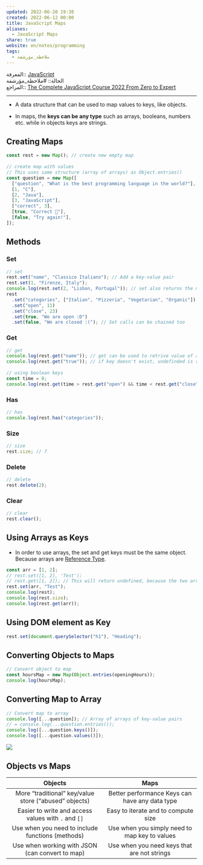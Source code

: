 ```yaml
---  
updated: 2022-06-20 19:38  
created: 2022-06-12 00:00  
title: JavaScript Maps  
aliases:  
  - JavaScript Maps  
share: true  
website: en/notes/programming  
tags:  
  - ملاحظة_مؤرشفة  
---  
```

  
  
المعرفة:: [JavaScript](JavaScript)  
الحالة:: #ملاحظة_مؤرشفة  
المراجع:: [The Complete JavaScript Course 2022 From Zero to Expert](The%20Complete%20JavaScript%20Course%202022%20From%20Zero%20to%20Expert)  
  
---  
  
- A data structure that can be used to map values to keys, like objects.  
  
- In maps, the **keys can be any type** such as arrays, booleans, numbers etc. while in objects keys are strings.  
  
## Creating Maps  
  
```js  
const rest = new Map(); // create new empty map  
  
// create map with values  
// This uses same structure (array of arrays) as Object.entries()  
const question = new Map([  
  ["question", "What is the best programming language in the world?"],  
  [1, "C"],  
  [2, "Java"],  
  [3, "JavaScript"],  
  ["correct", 3],  
  [true, "Correct 🎉"],  
  [false, "Try again!"],  
]);  
```  
  
## Methods  
  
### Set  
  
```js  
// set  
rest.set("name", "Classico Italiano"); // Add a key-value pair  
rest.set(1, "Firenze, Italy");  
console.log(rest.set(2, "Lisbon, Portugal")); // set also returns the map after adding item  
rest  
  .set("categories", ["Italian", "Pizzeria", "Vegetarian", "Organic"])  
  .set("open", 11)  
  .set("close", 23)  
  .set(true, "We are open :D")  
  .set(false, "We are closed :("); // Set calls can be chained too  
```  
  
### Get  
  
```js  
// get  
console.log(rest.get("name")); // get can be used to retrive value of a key  
console.log(rest.get("true")); // if key doesn't exist, undefinded is returned  
  
// using boolean keys  
const time = 8;  
console.log(rest.get(time > rest.get("open") && time < rest.get("close"))); // rest.get(8 > 11 && 8 < 23) -> We are closed :(  
```  
  
### Has  
  
```js  
// has  
console.log(rest.has("categories"));  
```  
  
### Size  
  
```js  
// size  
rest.size; // 7  
```  
  
### Delete  
  
```js  
// delete  
rest.delete(2);  
```  
  
### Clear  
  
```js  
// clear  
rest.clear();  
```  
  
## Using Arrays as Keys  
  
- In order to use arrays, the set and get keys must be the same object. Because arrays are [Reference Type](JavaScript%20Primitives%20vs%20Objects%20-%20Primitive%20vs%20Reference%20Types).  
  
```js  
const arr = [1, 2];  
// rest.set([1, 2], 'Test');  
// rest.get([1, 2]); // This will return undefined, because the two arrays are different in the heap.  
rest.set(arr, "Test");  
console.log(rest);  
console.log(rest.size);  
console.log(rest.get(arr));  
```  
  
## Using DOM element as Key  
  
```js  
rest.set(document.querySelector("h1"), "Heading");  
```  
  
## Converting Objects to Maps  
  
```js  
// Convert object to map  
const hoursMap = new Map(Object.entries(openingHours));  
console.log(hoursMap);  
```  
  
## Converting Map to Array  
  
```js  
// Convert map to array  
console.log([...question]); // Array of arrays of key-value pairs  
// = console.log(...question.entries());  
console.log([...question.keys()]);  
console.log([...question.values()]);  
```  
  
![](,%20JavaScript%20Loops%20and%20Iteration#Iterating%20Maps)  
  
## Objects vs Maps  
  
|                      **Objects**                      |                    **Maps**                    |  
| :---------------------------------------------------: | :--------------------------------------------: |  
| More “traditional” key/value store (“abused” objects) | Better performance Keys can have any data type |  
|  Easier to write and access values with `.` and `[]`  |      Easy to iterate and to compute size       |  
|   Use when you need to include functions (methods)    | Use when you simply need to map key to values  |  
|    Use when working with JSON (can convert to map)    |  Use when you need keys that are not strings   |  

